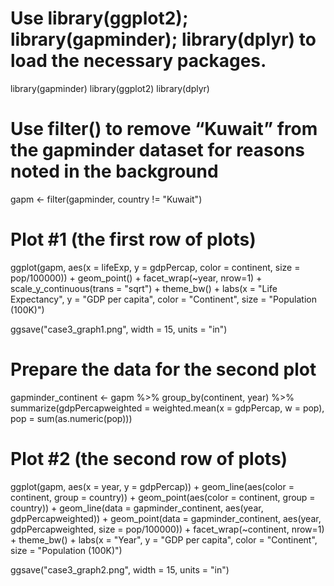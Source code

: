# Use library(ggplot2); library(gapminder); library(dplyr) to load the necessary packages.
library(gapminder)
library(ggplot2)
library(dplyr)

# Use filter() to remove “Kuwait” from the gapminder dataset for reasons noted in the background
gapm <- filter(gapminder, country != "Kuwait")

# Plot #1 (the first row of plots)
ggplot(gapm, aes(x = lifeExp, y = gdpPercap, color = continent, size = pop/100000)) +
  geom_point() +
  facet_wrap(~year, nrow=1) +
  scale_y_continuous(trans = "sqrt") +
  theme_bw() +
  labs(x = "Life Expectancy", y = "GDP per capita", color = "Continent", size = "Population (100K)")
  
ggsave("case3_graph1.png", width = 15, units = "in")

# Prepare the data for the second plot
gapminder_continent <- gapm %>%
  group_by(continent, year) %>%
  summarize(gdpPercapweighted = weighted.mean(x = gdpPercap, w = pop), pop = sum(as.numeric(pop)))

# Plot #2 (the second row of plots)
ggplot(gapm, aes(x = year, y = gdpPercap)) +
  geom_line(aes(color = continent, group = country)) +
  geom_point(aes(color = continent, group = country)) +
  geom_line(data = gapminder_continent, aes(year, gdpPercapweighted)) +
  geom_point(data = gapminder_continent, aes(year, gdpPercapweighted, size = pop/100000)) +
  facet_wrap(~continent, nrow=1) +
  theme_bw() +
  labs(x = "Year", y = "GDP per capita", color = "Continent", size = "Population (100K)")

ggsave("case3_graph2.png", width = 15, units = "in")

